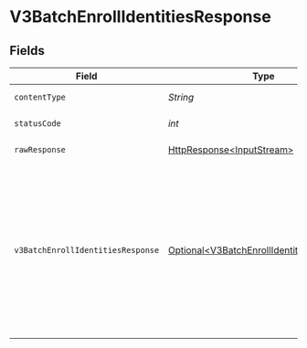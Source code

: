 # V3BatchEnrollIdentitiesResponse


## Fields

| Field                                                                                                                          | Type                                                                                                                           | Required                                                                                                                       | Description                                                                                                                    | Example                                                                                                                        |
| ------------------------------------------------------------------------------------------------------------------------------ | ------------------------------------------------------------------------------------------------------------------------------ | ------------------------------------------------------------------------------------------------------------------------------ | ------------------------------------------------------------------------------------------------------------------------------ | ------------------------------------------------------------------------------------------------------------------------------ |
| `contentType`                                                                                                                  | *String*                                                                                                                       | :heavy_check_mark:                                                                                                             | HTTP response content type for this operation                                                                                  |                                                                                                                                |
| `statusCode`                                                                                                                   | *int*                                                                                                                          | :heavy_check_mark:                                                                                                             | HTTP response status code for this operation                                                                                   |                                                                                                                                |
| `rawResponse`                                                                                                                  | [HttpResponse\<InputStream>](https://docs.oracle.com/en/java/javase/11/docs/api/java.net.http/java/net/http/HttpResponse.html) | :heavy_check_mark:                                                                                                             | Raw HTTP response; suitable for custom response parsing                                                                        |                                                                                                                                |
| `v3BatchEnrollIdentitiesResponse`                                                                                              | [Optional\<V3BatchEnrollIdentitiesResponse>](../../models/components/V3BatchEnrollIdentitiesResponse.md)                       | :heavy_minus_sign:                                                                                                             | V3BatchEnrollIdentitiesResponse                                                                                                | {<br/>"results": [<br/>{<br/>"identityId": "e0f78bc2-f748-4eda-9d29-d756844507fc"<br/>},<br/>{<br/>"error": "Invalid Phone Number"<br/>}<br/>]<br/>} |